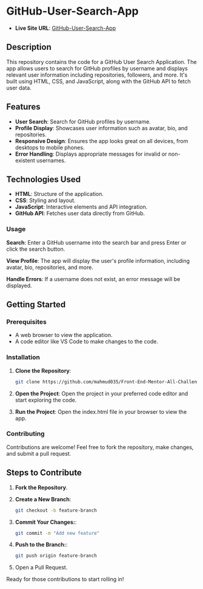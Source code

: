 # GitHub-User-Search-App

- **Live Site URL**: [GitHub-User-Search-App](https://github-user-profile-search-app.netlify.app/)

## Description

This repository contains the code for a GitHub User Search Application. The app allows users to search for GitHub profiles by username and displays relevant user information including repositories, followers, and more. It's built using HTML, CSS, and JavaScript, along with the GitHub API to fetch user data.

## Features

- **User Search**: Search for GitHub profiles by username.
- **Profile Display**: Showcases user information such as avatar, bio, and repositories.
- **Responsive Design**: Ensures the app looks great on all devices, from desktops to mobile phones.
- **Error Handling**: Displays appropriate messages for invalid or non-existent usernames.

## Technologies Used

- **HTML**: Structure of the application.
- **CSS**: Styling and layout.
- **JavaScript**: Interactive elements and API integration.
- **GitHub API**: Fetches user data directly from GitHub.

### Usage

**Search**: Enter a GitHub username into the search bar and press Enter or click the search button.

**View Profile**: The app will display the user's profile information, including avatar, bio, repositories, and more.

**Handle Errors**: If a username does not exist, an error message will be displayed.

## Getting Started

### Prerequisites

- A web browser to view the application.
- A code editor like VS Code to make changes to the code.

### Installation

1. **Clone the Repository**:
   ```bash
   git clone https://github.com/mahmud035/Front-End-Mentor-All-Challenges/tree/main/GitHub-User-Search-App.git
   ```
2. **Open the Project**: Open the project in your preferred code editor and start exploring the code.

3. **Run the Project**: Open the index.html file in your browser to view the app.

### Contributing

Contributions are welcome! Feel free to fork the repository, make changes, and submit a pull request.

## Steps to Contribute

1. **Fork the Repository**.

2. **Create a New Branch**:

   ```bash
   git checkout -b feature-branch
   ```

3. **Commit Your Changes:**:

   ```bash
   git commit -m "Add new feature"
   ```

4. **Push to the Branch:**:

   ```bash
   git push origin feature-branch
   ```

5. Open a Pull Request.

Ready for those contributions to start rolling in!

